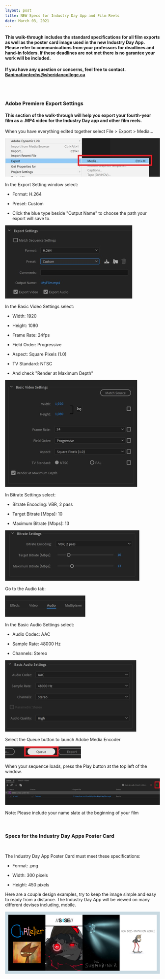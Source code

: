 ```yaml
---
layout: post
title: NEW Specs for Industry Day App and Film Reels 
date: March 03, 2021
---
```


#### This walk-through includes the standard specifications for all film exports as well as the poster card image used in the new Industry Day App.  Please refer to communications from your professors for deadlines and hand-in folders. If these deadlines are not met there is no garantee your work will be included. 
#### If you have any question or concerns, feel free to contact.  Banimationtechs@sheridancollege.ca 

<br>  
<br>  

### **Adobe Premiere Export Settings**  
   
#### This section of the walk-through will help you export your fourth-year film as a .MP4 video for the Industry Day app and other film reels.     
   
   
   
When you have everything edited together select File > Export > Media...   
  
<img src="../images/ES01.jpg" alt="Export media">   
<br>  
    
	
In the Export Setting window select:   
  
* Format: H.264  
  
* Preset: Custom   
  
* Click the blue type beside "Output Name" to choose the path your export will save to.  
   
<img src="../images/ES02.jpg" alt="Export Settings">  
<br>
   
   
In the Basic Video Settings select:   
   
* Width: 1920   
   
* Height: 1080   
   
* Frame Rate: 24fps   
   
* Field Order: Progressive   
   
* Aspect: Square Pixels (1.0)   
   
* TV Standard: NTSC   
   
* And check "Render at Maximum Depth"   
   
<img src="../images/ES03.jpg" alt="Video Settings">   
<br>
  
  
In Bitrate Settings select:  
  
* Bitrate Encoding: VBR, 2 pass  
  
* Target Bitrate [Mbps]: 10  
  
* Maximum Bitrate [Mbps]: 13  
  
<img src="../images/ES04.jpg" alt="Bitrate Settings">   
<br>
  
  
Go to the Audio tab:  
  
<img src="../images/ES05.jpg" alt="Audio Tab">  
  
  
In the Basic Audio Settings select:  
  
* Audio Codec: AAC   
  
* Sample Rate: 48000 Hz  
  
* Channels: Stereo  
  
<img src="../images/ES06.jpg" alt="Audio Settings">  
<br>
  
  
Select the Queue button to launch Adobe Media Encoder  
  
<img src="../images/ES07.jpg" alt="Queue Button">  
<br>
  
  
When your sequence loads, press the Play button at the top left of the window.  
  
<img src="../images/ES08.jpg" alt="Play Button">  
<br>
  
  
Note: Please include your name slate at the beginning of your film  
<br>
<br>
   
### **Specs for the Industry Day Apps Poster Card**  
<br>
      
The Industry Day App Poster Card must meet these specifications:   
    
* Format: .png  
   
* Width: 300 pixels   
  
* Height: 450 pixels    
  
Here are a couple design examples, try to keep the image simple and easy to ready from a distance.  The Industry Day App will be viewed on many different devises including, mobile.   
    
<img src="../images/ES09v2.jpg" alt="Poster Examples"> 	
